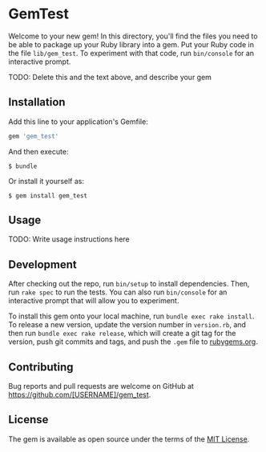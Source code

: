 # GemTest


Welcome to your new gem! In this directory, you'll find the files you need to be able to package up your Ruby library into a gem. Put your Ruby code in the file `lib/gem_test`. To experiment with that code, run `bin/console` for an interactive prompt.

TODO: Delete this and the text above, and describe your gem

## Installation

Add this line to your application's Gemfile:

```ruby
gem 'gem_test'
```

And then execute:

    $ bundle

Or install it yourself as:

    $ gem install gem_test

## Usage

TODO: Write usage instructions here

## Development

After checking out the repo, run `bin/setup` to install dependencies. Then, run `rake spec` to run the tests. You can also run `bin/console` for an interactive prompt that will allow you to experiment.

To install this gem onto your local machine, run `bundle exec rake install`. To release a new version, update the version number in `version.rb`, and then run `bundle exec rake release`, which will create a git tag for the version, push git commits and tags, and push the `.gem` file to [rubygems.org](https://rubygems.org).

## Contributing

Bug reports and pull requests are welcome on GitHub at https://github.com/[USERNAME]/gem_test.


## License

The gem is available as open source under the terms of the [MIT License](http://opensource.org/licenses/MIT).


